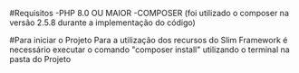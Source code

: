 #Requisitos
-PHP 8.0 OU MAIOR
-COMPOSER (foi utilizado o composer na versão 2.5.8 durante a implementação do código)

#Para iniciar o Projeto
Para a utilização dos recursos do Slim Framework é necessário executar o comando "composer install" utilizando o terminal na pasta do Projeto

